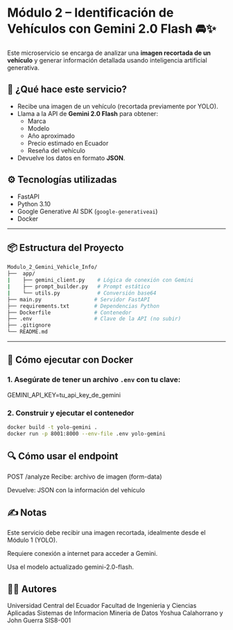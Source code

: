 # Módulo 2 – Identificación de Vehículos con Gemini 2.0 Flash 🚘✨

Este microservicio se encarga de analizar una **imagen recortada de un vehículo** y generar información detallada usando inteligencia artificial generativa.

## 🧠 ¿Qué hace este servicio?

- Recibe una imagen de un vehículo (recortada previamente por YOLO).
- Llama a la API de **Gemini 2.0 Flash** para obtener:
  - Marca
  - Modelo
  - Año aproximado
  - Precio estimado en Ecuador
  - Reseña del vehículo
- Devuelve los datos en formato **JSON**.

## ⚙️ Tecnologías utilizadas

- FastAPI
- Python 3.10
- Google Generative AI SDK (`google-generativeai`)
- Docker

---

## 📦 Estructura del Proyecto

```bash
Modulo_2_Gemini_Vehicle_Info/
├──  app/
|    ├── gemini_client.py    # Lógica de conexión con Gemini
|    ├── prompt_builder.py   # Prompt estático
|    └── utils.py            # Conversión base64
├── main.py                 # Servidor FastAPI
├── requirements.txt        # Dependencias Python
├── Dockerfile              # Contenedor
├── .env                    # Clave de la API (no subir)
├── .gitignore
└── README.md
```

---

## 🚀 Cómo ejecutar con Docker

### 1. Asegúrate de tener un archivo `.env` con tu clave:

GEMINI_API_KEY=tu_api_key_de_gemini


### 2. Construir y ejecutar el contenedor

```bash
docker build -t yolo-gemini .
docker run -p 8001:8000 --env-file .env yolo-gemini
```

## 🔍 Cómo usar el endpoint
POST /analyze
Recibe: archivo de imagen (form-data)

Devuelve: JSON con la información del vehículo

## ✍️ Notas
Este servicio debe recibir una imagen recortada, idealmente desde el Módulo 1 (YOLO).

Requiere conexión a internet para acceder a Gemini.

Usa el modelo actualizado gemini-2.0-flash.

## 🧑‍💻 Autores
Universidad Central del Ecuador
Facultad de Ingenieria y Ciencias Aplicadas
Sistemas de Informacion
Mineria de Datos
Yoshua Calahorrano y John Guerra
SIS8-001